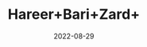 ---
title: 'Hareer+Bari+Zard+'
date: '2022-08-29' 
metatag: '' 
inventory: '0' 
draft: false 
# meta description 
shortDescripton: ''
description: 'Herb'
longdescription: ''
featured: True
# product Price
price: '40.0'
# Product Short Description
shortDescription: ''
productID: '3FA837F0-1427-ED11-9968-005056B3A416'
type: 'products'
category: 'Herb' 
thumnailproduct: 'https://aminsaddiquidawakhana.eralive.net/images/products/3FA837F0-1427-ED11-9968-005056B3A4161.png' 
images:
  - image: 'images/products/3FA837F0-1427-ED11-9968-005056B3A4161.png'  
Variants:
---